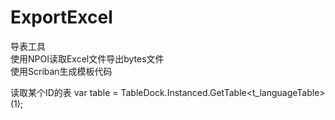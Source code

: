 # ExportExcel
导表工具<br>
使用NPOI读取Excel文件导出bytes文件<br>
使用Scriban生成模板代码<br>

读取某个ID的表
var table = TableDock.Instanced.GetTable<t_languageTable>(1);
